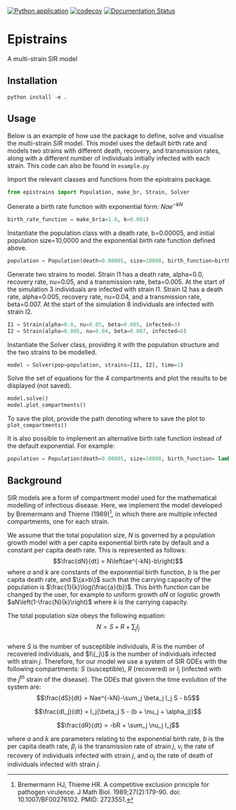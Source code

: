 [![Python application](https://github.com/SABS-R3-Epidemiology/epistrains/actions/workflows/python-app.yml/badge.svg)](https://github.com/SABS-R3-Epidemiology/epistrains/actions/workflows/python-app.yml)
[![codecov](https://codecov.io/gh/SABS-R3-Epidemiology/epistrains/branch/main/graph/badge.svg?token=UEYRNK9UE7)](https://codecov.io/gh/SABS-R3-Epidemiology/epistrains)
[![Documentation Status](https://readthedocs.org/projects/epistrains/badge/?version=latest)](https://epistrains.readthedocs.io/en/latest/?badge=latest)

# Epistrains

A multi-strain SIR model


## Installation

```
python install -e .
```

## Usage

Below is an example of how use the package to define, solve and visualise the multi-strain SIR model. This model uses the default birth rate and models two strains with different death, recovery, and transmission rates, along with a different number of individuals initially infected with each strain. This code can also be found in `example.py`

Import the relevant classes and functions from the epistrains package.
```python
from epistrains import Population, make_br, Strain, Solver
```
Generate a birth rate function with exponential form: $Nae^{-kN}$
``` python
birth_rate_function = make_br(a=1.0, k=0.001)
```
Instantiate the population class with a death rate, b=0.00005, and initial population size=10,0000 and the exponential birth rate function defined above.
``` python
population = Population(death=0.00005, size=10000, birth_function=birth_rate_function)
```
Generate two strains to model. Strain I1 has a death rate, alpha=0.0, recovery rate, nu=0.05, and a transmission rate, beta=0.005. At the start of the simulation 3 individuals are infected with strain I1. Strain I2 has a death rate, alpha=0.005, recovery rate, nu=0.04, and a transmission rate, beta=0.007. At the start of the simulation 8 individuals are infected with strain I2.
```python
I1 = Strain(alpha=0.0, nu=0.05, beta=0.005, infected=3)
I2 = Strain(alpha=0.005, nu=0.04, beta=0.007, infected=8)
```
Instantiate the Solver class, providing it with the population structure and the two strains to be modelled.
```python
model = Solver(pop=population, strains=[I1, I2], time=1)
```
Solve the set of equations for the 4 compartments and plot the results to be displayed (not saved).
```python
model.solve()
model.plot_compartments()
```
To save the plot, provide the path denoting where to save the plot to `plot_compartments()`

It is also possible to implement an alternative birth rate function instead of the default exponential. For example:
```python
population = Population(death=0.00005, size=10000, birth_function= lambda N: 0.0005*N)
```


## Background

SIR models are a form of compartment model used for the mathematical modelling of infectious disease. Here, we implement the model developed by Bremermann and Thieme (1989)[^1], in which there are multiple infected compartments, one for each strain.

We assume that the total population size, $N$ is governed by a population growth model with a per capita exponential birth rate by default and a constant per capita death rate. This is represented as follows:
$$\frac{dN}{dt} = N\left(ae^{-kN}-b\right)$$
where $a$ and $k$ are constants of the exponential birth function, $b$ is the per capita death rate, and $\(a>b\)$ such that the carrying capacity of the population is $\frac{1}{k}\log(\frac{a}{b})$. This birth function can be changed by the user, for example to uniform growth $aN$ or logistic growth $aN\left(1-\frac{N}{k}\right)$ where $k$ is the carrying capacity.  

The total population size obeys the following equation:
$$N = S + R + \sum_{j} I_j$$  
where $S$ is the number of susceptible individuals, $R$ is the number of recovered individuals, and $I\(_j\)$ is the number of individuals infected with strain $j$.
Therefore, for our model we use a system of SIR ODEs with the following compartments: $S$ (susceptible), $R$ (recovered) or $I_j$ (infected with the $j^{th}$ strain of the disease). The ODEs that govern the time evolution of the system are:  
$$\frac{dS}{dt} = Nae^{-kN}-\sum_j \beta_j I_j S - bS$$

$$\frac{dI_j}{dt} = I_j(\beta_j S - (b + \nu_j + \alpha_j))$$

$$\frac{dR}{dt} = -bR + \sum_j \nu_j I_j$$

where $a$ and $k$ are parameters relating to the exponential birth rate, $b$ is the per capita death rate, $\beta_j$ is the transmission rate of strain $j$, $\nu_j$ the rate of recovery of individuals infected with strain $j$, and $\alpha_j$ the rate of death of individuals infected with strain $j$.


[^1]: Bremermann HJ, Thieme HR. A competitive exclusion principle for pathogen virulence. J Math Biol. 1989;27(2):179-90. doi: 10.1007/BF00276102. PMID: 2723551.
